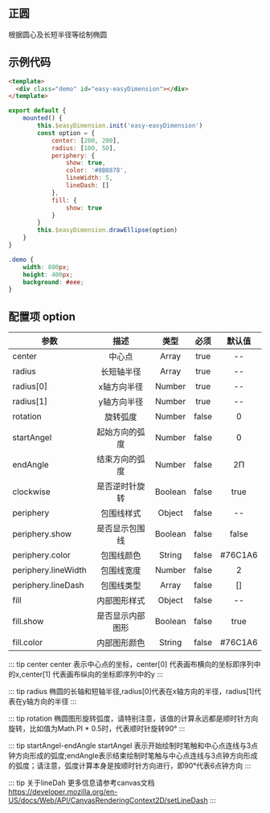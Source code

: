 ## 正圆
<p>根据圆心及长短半径等绘制椭圆</p>
<template>
  <div class="demo" id="easy-easyDimension"></div>
</template>

<script>
import EasyDimension from "../../packages/mark/index.js"
const easyDimension = new EasyDimension()
export default {
  mounted() {
    easyDimension.init('easy-easyDimension')
    const option = {
        center: [200, 200],
        radius: [100, 50],
        periphery: {
            show: true,
            color: '#8B8878',
            lineWidth: 5,
            lineDash: []
        },
        fill: {
            show: true
        }
    }
    easyDimension.drawEllipse(option)
  }
}
</script>

<style>
.demo {
  width: 800px;
  height: 400px;
  background: #eee;
}
</style>

## 示例代码
```html
<template>
  <div class="demo" id="easy-easyDimension"></div>
</template>
```
```js
export default {
    mounted() {
        this.$easyDimension.init('easy-easyDimension')
        const option = {
            center: [200, 200],
            radius: [100, 50],
            periphery: {
                show: true,
                color: '#8B8878',
                lineWidth: 5,
                lineDash: []
            },
            fill: {
                show: true
            }
        }
        this.$easyDimension.drawEllipse(option)
    }
}
```
```css
.demo {
    width: 800px;
    height: 400px;
    background: #eee; 
}
```

## 配置项 option
|  参数                   | 描述                 |类型    | 必须   |    默认值           |
| ---------------------- |:--------------------:|:------:|:------:|:------------------:|
|center                  |中心点                 |Array   |true    |         --         |
|radius                  |长短轴半径             |Array   |true    |         --         |
|radius[0]               |x轴方向半径            |Number  |true    |         --         |
|radius[1]               |y轴方向半径            |Number  |true    |         --         |
|rotation                |旋转弧度               |Number  |false   |         0         |
|startAngel              |起始方向的弧度         |Number   |false   |         0          |
|endAngle                |结束方向的弧度         |Number   |false   |         2Π         |
|clockwise               |是否逆时针旋转         |Boolean  |false   |         true        |
|periphery              |包围线样式             |Object  |false   |         --         |
|periphery.show          |是否显示包围线         |Boolean  |false   |        false       |
|periphery.color         |包围线颜色             |String   |false   |        #76C1A6     |
|periphery.lineWidth     |包围线宽度             |Number  |false   |        2           |
|periphery.lineDash      |包围线类型             |Array   |false   |        []           |
|fill                    |内部图形样式           |Object   |false   |        --          |
|fill.show               |是否显示内部图形       |Boolean  |false   |        true        |
|fill.color              |内部图形颜色           |String   |false   |        #76C1A6     |


::: tip center
center 表示中心点的坐标，center[0] 代表画布横向的坐标即序列中的x,center[1] 代表画布纵向的坐标即序列中的y
:::

::: tip radius
椭圆的长轴和短轴半径,radius[0]代表在x轴方向的半径，radius[1]代表在y轴方向的半径
:::

::: tip rotation
椭圆图形旋转弧度，请特别注意，该值的计算永远都是顺时针方向旋转，比如值为Math.PI * 0.5时，代表顺时针旋转90°
:::

::: tip startAngel-endAngle
startAngel 表示开始绘制时笔触和中心点连线与3点钟方向形成的弧度;endAngle表示结束绘制时笔触与中心点连线与3点钟方向形成的弧度；请注意，弧度计算本身是按顺时针方向进行，即90°代表6点钟方向
:::

::: tip
关于lineDah 更多信息请参考canvas文档 
<https://developer.mozilla.org/en-US/docs/Web/API/CanvasRenderingContext2D/setLineDash>
:::